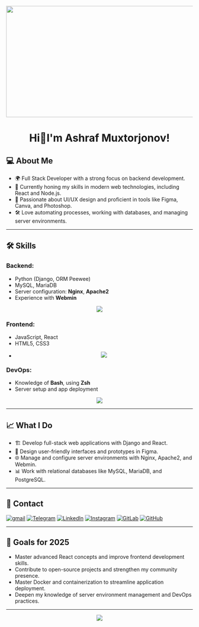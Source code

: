 <br clear="both">

<div align="center">
  <img height="300" width="600" src="https://user-images.githubusercontent.com/74038190/225813708-98b745f2-7d22-48cf-9150-083f1b00d6c9.gif"  />
</div>

###

# <h1 align="center">Hi👋I'm Ashraf Muxtorjonov!</h1>

## 💻 About Me
- 🌍 Full Stack Developer with a strong focus on backend development.
- 🌱 Currently honing my skills in modern web technologies, including React and Node.js.
- 🎨 Passionate about UI/UX design and proficient in tools like Figma, Canva, and Photoshop.
- 🛠 Love automating processes, working with databases, and managing server environments.

---

## 🛠 Skills
### Backend:
- Python (Django, ORM Peewee)
- MySQL, MariaDB
- Server configuration: **Nginx**, **Apache2**
- Experience with **Webmin**
<p align="center">
  <a href="https://skillicons.dev">
    <img src="https://skillicons.dev/icons?i=git,django,flask,python,fastapi,cpp,express,postgres,java" />
  </a>
</p>

### Frontend:
- JavaScript, React
- HTML5, CSS3
- <p align="center">
  <a href="https://skillicons.dev">
    <img src="https://skillicons.dev/icons?i=js,react,html,css,sass,bootstrap,figma,ae,electron" />
  </a>
</p>

### DevOps:
- Knowledge of **Bash**, using **Zsh**
- Server setup and app deployment
<p align="center">
  <a href="https://skillicons.dev">
    <img src="https://skillicons.dev/icons?i=docker,npm,gitlab,github,git,mysql,nginx,apache,bash,selenium,postgres,linux,postman,vim,aws" /> 
  </a>
</p>

---

## 📈 What I Do
- 🏗 Develop full-stack web applications with Django and React.
- 🎨 Design user-friendly interfaces and prototypes in Figma.
- 🌐 Manage and configure server environments with Nginx, Apache2, and Webmin.
- 📊 Work with relational databases like MySQL, MariaDB, and PostgreSQL.

---

## 📩 Contact
[![gmail](https://img.shields.io/badge/Gmail-D14836?style=for-the-badge&logo=gmail&logoColor=white)](mailto:Ashrafjon_Mukhtorjonov@student.itpu.uz)
[![Telegram](https://img.shields.io/badge/Telegram-2CA5E0?style=for-the-badge&logo=telegram&logoColor=white)](https://t.me/Ashraf_571)
[![LinkedIn](https://img.shields.io/badge/linkedin-%230077B5.svg?style=for-the-badge&logo=linkedin&logoColor=white)](https://www.linkedin.com/in/ashraf-mukhtorjonov-01853632b)
[![Instagram](https://img.shields.io/badge/Instagram-%23E4405F.svg?style=for-the-badge&logo=Instagram&logoColor=white)](https://www.instagram.com/ashik_4551/)
[![GitLab](https://img.shields.io/badge/gitlab-%23181717.svg?style=for-the-badge&logo=gitlab&logoColor=white)](https://gitlab.com/Ashraf0ev)
[![GitHub](https://img.shields.io/badge/github-%23121011.svg?style=for-the-badge&logo=github&logoColor=white)](https://github.com/Ashraf0ev)

---

## 🚀 Goals for 2025
- Master advanced React concepts and improve frontend development skills.
- Contribute to open-source projects and strengthen my community presence.
- Master Docker and containerization to streamline application deployment.
- Deepen my knowledge of server environment management and DevOps practices.

---

<div align="center">
  <img src="https://visitor-badge.laobi.icu/badge?page_id=filimonovalexey.filimonovalexey&"  />
</div>
